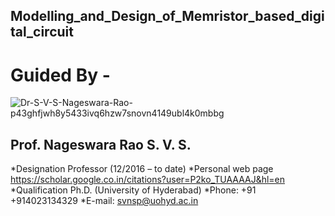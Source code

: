 ## Modelling_and_Design_of_Memristor_based_digital_circuit

# Guided By - 
![Dr-S-V-S-Nageswara-Rao-p43ghfjwh8y5433ivq6hzw7snovn4149ubl4k0mbbg](https://github.com/replica455/Modelling_and_Design_of_Memristor_based_digital_circuit/assets/55652905/3aa19767-52ea-468d-898f-842154e75900)

## Prof. Nageswara Rao S. V. S.
*Designation Professor (12/2016 – to date)
*Personal web page	https://scholar.google.co.in/citations?user=P2ko_TUAAAAJ&hl=en
*Qualification	Ph.D. (University of Hyderabad)
*Phone: +91 +914023134329
*E-mail: svnsp@uohyd.ac.in

